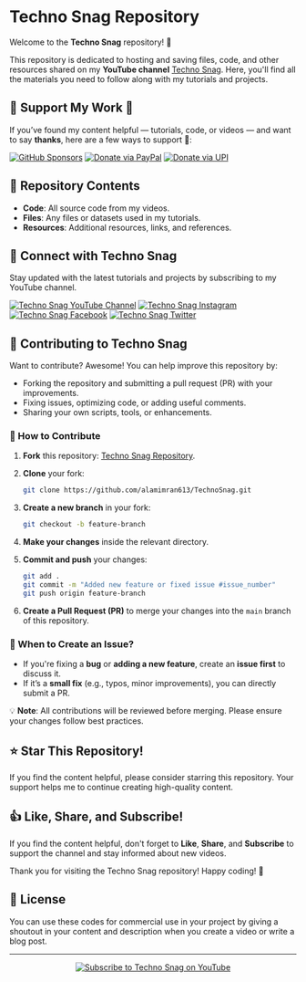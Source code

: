 # Techno Snag Repository

Welcome to the **Techno Snag** repository! 🚀

This repository is dedicated to hosting and saving files, code, and other resources shared on my **YouTube channel** [Techno Snag](https://www.youtube.com/technosnag). Here, you'll find all the materials you need to follow along with my tutorials and projects.

## 💸 Support My Work 🤝	

If you’ve found my content helpful — tutorials, code, or videos — and want to say **thanks**, here are a few ways to support 💖:

[![GitHub Sponsors](https://img.shields.io/badge/Sponsor%20on-GitHub-24292F?style=for-the-badge&logo=github&logoColor=white)](https://github.com/sponsors/alamimran613/)
[![Donate via PayPal](https://img.shields.io/badge/Donate-PayPal-003087?style=for-the-badge&logo=paypal&logoColor=white)](https://paypal.me/imranalam)
[![Donate via UPI](https://img.shields.io/badge/Donate-UPI-4CAF50?style=for-the-badge&logo=googlepay&logoColor=white)](https://github.com/alamimran613/Donations/blob/main/README.md)

## 📂 Repository Contents

- **Code**: All source code from my videos.
- **Files**: Any files or datasets used in my tutorials.
- **Resources**: Additional resources, links, and references.

## 🔗 Connect with Techno Snag

Stay updated with the latest tutorials and projects by subscribing to my YouTube channel.

[![Techno Snag YouTube Channel](https://img.shields.io/badge/YouTube-Techno%20Snag-red?logo=youtube&logoColor=white)](https://www.youtube.com/technosnag) [![Techno Snag Instagram](https://img.shields.io/badge/Instagram-Techno%20Snag-pink?logo=instagram&logoColor=white)](https://www.instagram.com/technosnag) [![Techno Snag Facebook](https://img.shields.io/badge/Facebook-Techno%20Snag-blue?logo=facebook&logoColor=white)](https://www.facebook.com/technosnag) [![Techno Snag Twitter](https://img.shields.io/badge/Twitter-Techno%20Snag-lightblue?logo=twitter&logoColor=white)](https://twitter.com/technosnag)


## 🤝 Contributing to Techno Snag

Want to contribute? Awesome! You can help improve this repository by:

- Forking the repository and submitting a pull request (PR) with your improvements.
- Fixing issues, optimizing code, or adding useful comments.
- Sharing your own scripts, tools, or enhancements.

### 📌 How to Contribute

1. **Fork** this repository: [Techno Snag Repository](https://github.com/alamimran613/TechnoSnag).
2. **Clone** your fork:
   ```bash
   git clone https://github.com/alamimran613/TechnoSnag.git
   ```  
3. **Create a new branch** in your fork:
   ```bash
   git checkout -b feature-branch
   ```  
4. **Make your changes** inside the relevant directory.

5. **Commit and push** your changes:
   ```bash
   git add .
   git commit -m "Added new feature or fixed issue #issue_number"
   git push origin feature-branch
   ```  
6. **Create a Pull Request (PR)** to merge your changes into the `main` branch of this repository.

### 📌 When to Create an Issue?

- If you're fixing a **bug** or **adding a new feature**, create an **issue first** to discuss it.
- If it’s a **small fix** (e.g., typos, minor improvements), you can directly submit a PR.

💡 **Note**: All contributions will be reviewed before merging. Please ensure your changes follow best practices.

## ⭐ Star This Repository!

If you find the content helpful, please consider starring this repository. Your support helps me to continue creating high-quality content.

## 👍 Like, Share, and Subscribe!

If you find the content helpful, don't forget to **Like**, **Share**, and **Subscribe** to support the channel and stay informed about new videos.

Thank you for visiting the Techno Snag repository! Happy coding! 🎉

## 📄 License

You can use these codes for commercial use in your project by giving a shoutout in your content and description when you create a video or write a blog post.

---

<p align="center">
  <a href="https://www.youtube.com/technosnag">
    <img src="https://img.shields.io/badge/Subscribe-Techno%20Snag-red?style=for-the-badge&logo=youtube&logoColor=white" alt="Subscribe to Techno Snag on YouTube">
  </a>
</p>
